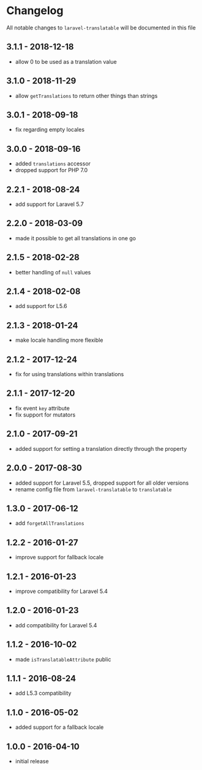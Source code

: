 # Changelog

All notable changes to `laravel-translatable` will be documented in this file

## 3.1.1 - 2018-12-18

- allow 0 to be used as a translation value

## 3.1.0 - 2018-11-29

- allow `getTranslations` to return other things than strings

## 3.0.1 - 2018-09-18

- fix regarding empty locales

## 3.0.0 - 2018-09-16

- added `translations` accessor
- dropped support for PHP 7.0

## 2.2.1 - 2018-08-24

- add support for Laravel 5.7

## 2.2.0 - 2018-03-09
- made it possible to get all translations in one go

## 2.1.5 - 2018-02-28
- better handling of `null` values

## 2.1.4 - 2018-02-08
- add support for L5.6

## 2.1.3 - 2018-01-24
- make locale handling more flexible

## 2.1.2 - 2017-12-24
- fix for using translations within translations

## 2.1.1 - 2017-12-20
- fix event `key` attribute
- fix support for mutators

## 2.1.0 - 2017-09-21
- added support for setting a translation directly through the property

## 2.0.0 - 2017-08-30
- added support for Laravel 5.5, dropped support for all older versions
- rename config file from `laravel-translatable` to `translatable`

## 1.3.0 - 2017-06-12
- add `forgetAllTranslations`

## 1.2.2 - 2016-01-27
- improve support for fallback locale

## 1.2.1 - 2016-01-23
- improve compatibility for Laravel 5.4

## 1.2.0 - 2016-01-23
- add compatibility for Laravel 5.4

## 1.1.2 - 2016-10-02
- made `isTranslatableAttribute` public

## 1.1.1 - 2016-08-24
- add L5.3 compatibility

## 1.1.0 - 2016-05-02
- added support for a fallback locale

## 1.0.0 - 2016-04-10
- initial release
